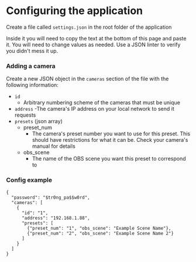 # Configuring the application

Create a file called `settings.json` in the root folder of the application

Inside it you will need to copy the text at the bottom of this page and paste it. You will need to change values as needed. Use a JSON linter to verify you didn't mess it up.

### Adding a camera
Create a new JSON object in the `cameras` section of the file with the following information:

- `id`
    - Arbitrary numbering scheme of the cameras that must be unique
- `address`
    -The camera's IP address on your local network to send it requests
- `presets` (json array)
    - preset_num 
        - The camera's preset number you want to use for this preset. This should have restrictions for what it can be. Check your camera's manual for details
    - obs_scene 
        - The name of the OBS scene you want this preset to correspond to


### Config example

    {   
      "password": "$tr0ng_pa$$w0rd",
      "cameras": [
        {   
          "id": "1",
          "address": "192.168.1.88",
          "presets": [
            {"preset_num": "1", "obs_scene": "Example Scene Name"},
            {"preset_num": "2", "obs_scene": "Example Scene Name 2"}
          ]
        }
      ]
    }
